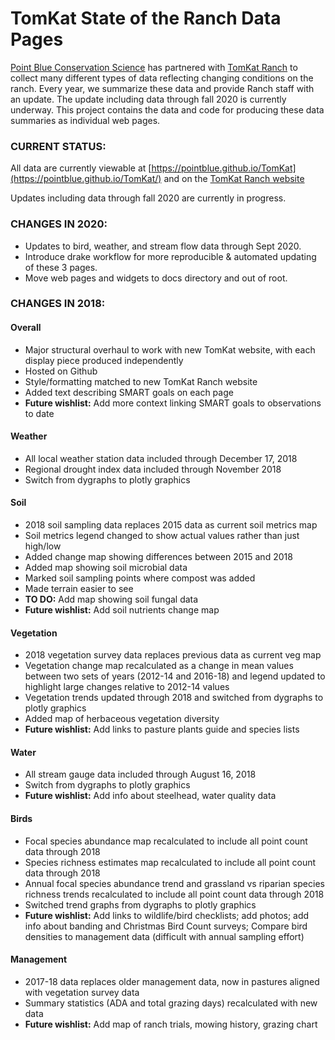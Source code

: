 TomKat State of the Ranch Data Pages
====================================

[Point Blue Conservation Science](http://www.pointblue.org) has
partnered with [TomKat Ranch](https://tomkatranch.org) to collect many
different types of data reflecting changing conditions on the ranch.
Every year, we summarize these data and provide Ranch staff with an
update. The update including data through fall 2020 is currently
underway. This project contains the data and code for producing these
data summaries as individual web pages.

### CURRENT STATUS:

All data are currently viewable at
[https://pointblue.github.io/TomKat](https://pointblue.github.io/TomKat/)
and on the [TomKat Ranch
website](https://tomkatranch.org/what-we-do/regenerative-ranching/management-data/#ranch-data-project)

Updates including data through fall 2020 are currently in progress.

### CHANGES IN 2020:

-   Updates to bird, weather, and stream flow data through Sept 2020.
-   Introduce drake workflow for more reproducible & automated updating
    of these 3 pages.
-   Move web pages and widgets to docs directory and out of root.

### CHANGES IN 2018:

#### Overall

-   Major structural overhaul to work with new TomKat website, with each
    display piece produced independently  
-   Hosted on Github
-   Style/formatting matched to new TomKat Ranch website
-   Added text describing SMART goals on each page
-   **Future wishlist:** Add more context linking SMART goals to
    observations to date

#### Weather

-   All local weather station data included through December 17, 2018
-   Regional drought index data included through November 2018
-   Switch from dygraphs to plotly graphics

#### Soil

-   2018 soil sampling data replaces 2015 data as current soil metrics
    map
-   Soil metrics legend changed to show actual values rather than just
    high/low
-   Added change map showing differences between 2015 and 2018
-   Added map showing soil microbial data
-   Marked soil sampling points where compost was added
-   Made terrain easier to see
-   **TO DO:** Add map showing soil fungal data
-   **Future wishlist:** Add soil nutrients change map

#### Vegetation

-   2018 vegetation survey data replaces previous data as current veg
    map
-   Vegetation change map recalculated as a change in mean values
    between two sets of years (2012-14 and 2016-18) and legend updated
    to highlight large changes relative to 2012-14 values
-   Vegetation trends updated through 2018 and switched from dygraphs to
    plotly graphics
-   Added map of herbaceous vegetation diversity
-   **Future wishlist:** Add links to pasture plants guide and species
    lists

#### Water

-   All stream gauge data included through August 16, 2018
-   Switch from dygraphs to plotly graphics
-   **Future wishlist:** Add info about steelhead, water quality data

#### Birds

-   Focal species abundance map recalculated to include all point count
    data through 2018
-   Species richness estimates map recalculated to include all point
    count data through 2018
-   Annual focal species abundance trend and grassland vs riparian
    species richness trends recalculated to include all point count data
    through 2018
-   Switched trend graphs from dygraphs to plotly graphics
-   **Future wishlist:** Add links to wildlife/bird checklists; add
    photos; add info about banding and Christmas Bird Count surveys;
    Compare bird densities to management data (difficult with annual
    sampling effort)

#### Management

-   2017-18 data replaces older management data, now in pastures aligned
    with vegetation survey data
-   Summary statistics (ADA and total grazing days) recalculated with
    new data
-   **Future wishlist:** Add map of ranch trials, mowing history,
    grazing chart
